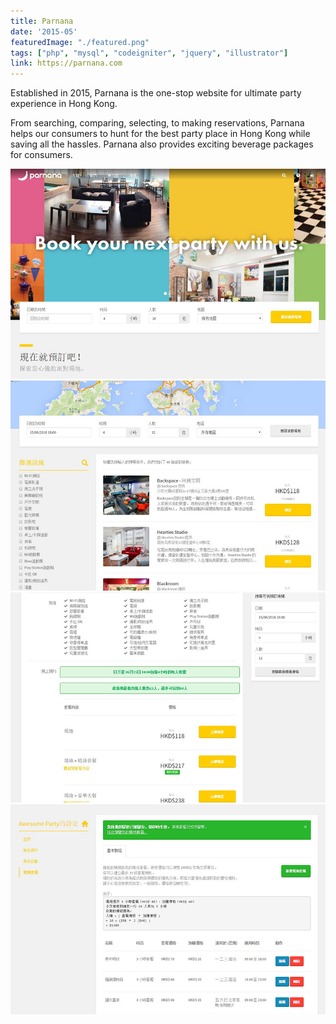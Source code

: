 ```yaml
---
title: Parnana
date: '2015-05'
featuredImage: "./featured.png"
tags: ["php", "mysql", "codeigniter", "jquery", "illustrator"]
link: https://parnana.com
---
```


Established in 2015, Parnana is the one-stop website for ultimate party experience in Hong Kong. 

From searching, comparing, selecting, to making reservations, Parnana helps our consumers to hunt for the best party place in Hong Kong while saving all the hassles. Parnana also provides exciting beverage packages for consumers.

![](./capture1.jpg)
![](./capture2.jpg)
![](./capture3.jpg)
![](./capture4.jpg)
